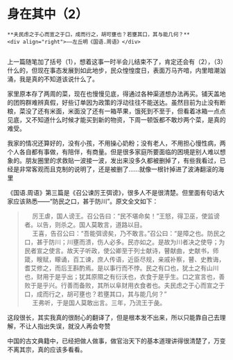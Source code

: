 # 身在其中（2）

``` admonish note 
**夫民虑之于心而宣之于口，成而行之，胡可壅也？若壅其口，其与能几何？**
<div align="right">——左丘明《国语.周语》</div>
  
```


上一篇随笔加了括号（1），想着这事一时半会儿结束不了，肯定还会有（2），（3）什么的，但现在事态发展到如此地步，民众惶惶度日，表面万马齐喑，内里暗潮汹涌，我是真的不知道该说什么了。


家里原本存了两周的菜，现在也慢慢见底，得通过各种渠道想办法再买。铺天盖地的团购群难辨真假，好些订单因为政策的浮动往往不能送达。虽然目前为止没有断粮，菜没了还有米面，米面没了还有一箱苹果，饿死到不至于，但看着冰箱一点点见底，又不知道什么时候才能买到新的物资，下周一顿饭都不敢炒两个菜，是真的难受。


我家的情况还算好的，没有小孩，不用操心奶粉；没有老人，不用担心慢性病，两个人各自都有事做，有陪伴，有商量。但是很多家庭所要面临的困境是别人难以想象的。朋友圈里的求救贴一波接一波，发出来没多久都被删掉了，有些我看过，已经是非常客观而且克制的说明了，还是被删了……就像一根针掉进了波涛翻滚的海里


《国语.周语》第三篇是《召公谏厉王弭谤》，很多人不是很清楚。但里面有句话大家应该熟悉——“防民之口，甚于防川”。原文全文如下：

>   &emsp; 厉王虐，国人谤王。召公告曰：“民不堪命矣！”王怒，得卫巫，使监谤者。以告，则杀之。国人莫敢言，道路以目。  
>   &emsp; 王喜，告召公曰：“吾能弭谤矣，乃不敢言。”召公曰：“是障之也。防民之口，甚于防川；川壅而溃，伤人必多。民亦如之。是故为川者决之使导；为民者宣之使言。故天子听政，使公卿至于列士献诗，瞽献曲，史献书，师箴，瞍赋，矇诵，百工谏，庶人传语，近臣尽规，亲戚补察，瞽、史教诲，耆艾修之，而后王斟酌焉。是以事行而不悖。民之有口也，犹土之有山川也，财用于是乎出；犹其原隰之有衍沃也，衣食于是乎生。口之宣言也，善败于是乎兴。行善而备败，其所以阜财用衣食者也。夫民虑之于心而宣之于口，成而行之，胡可壅也？若壅其口，其与能几何？”  
>    &emsp; 王弗听，于是国人莫敢出言。三年，乃流王于彘。

这段很长，其实我真的很耐心的翻译了，但是根本发不出来，所以只能靠自己去理解，不让人指出失误，就没人再会夸赞


中国的古文典籍中，已经把做人做事，做官治天下的基本道理讲得很清楚了，万变不离其宗，真的应该多看看。